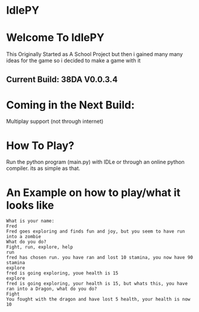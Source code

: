 # IdlePY
<h1> Welcome To IdlePY</h1>
<p>This Originally Started as A School Project but then i gained many many ideas for the game so i decided to make a game with it</p>

## Current Build: 38DA V0.0.3.4

# Coming in the Next Build:
Multiplay support (not through internet)


# How To Play?
Run the python program (main.py) with IDLe or through an online python compiler. its as simple as that.

# An Example on how to play/what it looks like
```
What is your name:
Fred
Fred goes exploring and finds fun and joy, but you seem to have run into a zombie
What do you do?
Fight, run, explore, help
run
fred has chosen run. you have ran and lost 10 stamina, you now have 90 stamina
explore
fred is going exploring, youe health is 15
explore
fred is going exploring, your health is 15, but whats this, you have ran into a Dragon, what do you do?
Fight
You fought with the dragon and have lost 5 health, your health is now 10
```
